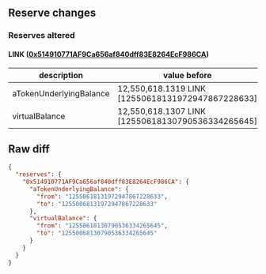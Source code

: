 ## Reserve changes

### Reserves altered

#### LINK ([0x514910771AF9Ca656af840dff83E8264EcF986CA](https://etherscan.io/address/0x514910771AF9Ca656af840dff83E8264EcF986CA))

| description | value before | value after |
| --- | --- | --- |
| aTokenUnderlyingBalance | 12,550,618.1319 LINK [12550618131972947867228633] | 12,550,068.1319 LINK [12550068131972947867228633] |
| virtualBalance | 12,550,618.1307 LINK [12550618130790536334265645] | 12,550,068.1307 LINK [12550068130790536334265645] |


## Raw diff

```json
{
  "reserves": {
    "0x514910771AF9Ca656af840dff83E8264EcF986CA": {
      "aTokenUnderlyingBalance": {
        "from": "12550618131972947867228633",
        "to": "12550068131972947867228633"
      },
      "virtualBalance": {
        "from": "12550618130790536334265645",
        "to": "12550068130790536334265645"
      }
    }
  }
}
```